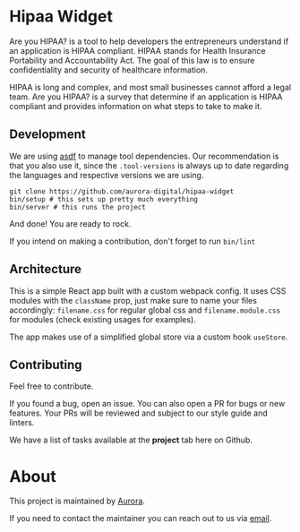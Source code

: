 # Hipaa Widget

Are you HIPAA? is a tool to help developers the entrepreneurs understand if an application is HIPAA compliant. HIPAA stands for Health Insurance Portability and Accountability Act. The goal of this law is to ensure confidentiality and security of healthcare information.

HIPAA is long and complex, and most small businesses cannot afford a legal team. Are you HIPAA? is a survey that determine if an application is HIPAA compliant and provides information on what steps to take to make it.

## Development

We are using [asdf](https://github.com/asdf-vm/asdf) to manage tool
dependencies. Our recommendation is that you also use it, since the
`.tool-versions` is always up to date regarding the languages and respective
versions we are using.

```shell
git clone https://github.com/aurora-digital/hipaa-widget
bin/setup # this sets up pretty much everything
bin/server # this runs the project
```

And done! You are ready to rock.

If you intend on making a contribution, don't forget to run `bin/lint`

## Architecture

This is a simple React app built with a custom webpack config. It uses CSS modules with the `className` prop, just make sure to name your files accordingly: `filename.css` for regular global css and `filename.module.css` for modules (check existing usages for examples).

The app makes use of a simplified global store via a custom hook `useStore`.

## Contributing

Feel free to contribute.

If you found a bug, open an issue. You can also open a PR for bugs or new
features. Your PRs will be reviewed and subject to our style guide and linters.

We have a list of tasks available at the **project** tab here on Github.

[trello]: https://trello.com/b/EKLeaNzU/pessoa
[coc]: https://github.com/justmendes/pessoa/blob/master/CODE_OF_CONDUCT.md

# About

This project is maintained by [Aurora](http://auroradigital.co).

If you need to contact the maintainer you can reach out to us via <a href="mailto:contact@auroradigital.co">email</a>.
